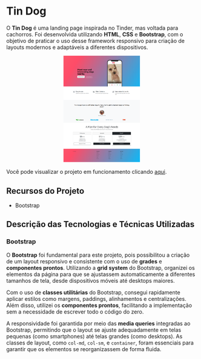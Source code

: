 # Tin Dog

O **Tin Dog** é uma landing page inspirada no Tinder, mas voltada para cachorros. Foi desenvolvida utilizando **HTML**, **CSS** e **Bootstrap**, com o objetivo de praticar o uso desse framework responsivo para criação de layouts modernos e adaptáveis a diferentes dispositivos.

<p align=center><img src="./images/tindog-screenshot.png" alt="Captura de tela do projeto Tin Dog" width="40%" /></p>

Você pode visualizar o projeto em funcionamento clicando [aqui](https://vinimello90.github.io/TinDog/).

## Recursos do Projeto

- Bootstrap

## Descrição das Tecnologias e Técnicas Utilizadas

### Bootstrap

O **Bootstrap** foi fundamental para este projeto, pois possibilitou a criação de um layout responsivo e consistente com o uso de **grades** e **componentes prontos**. Utilizando a **grid system** do Bootstrap, organizei os elementos da página para que se ajustassem automaticamente a diferentes tamanhos de tela, desde dispositivos móveis até desktops maiores.

Com o uso de **classes utilitárias** do Bootstrap, consegui rapidamente aplicar estilos como margens, paddings, alinhamentos e centralizações. Além disso, utilizei os **componentes prontos**, facilitando a implementação sem a necessidade de escrever todo o código do zero.

A responsividade foi garantida por meio das **media queries** integradas ao Bootstrap, permitindo que o layout se ajuste adequadamente em telas pequenas (como smartphones) até telas grandes (como desktops). As classes de layout, como `col-md`, `col-sm`, e `container`, foram essenciais para garantir que os elementos se reorganizassem de forma fluida.
